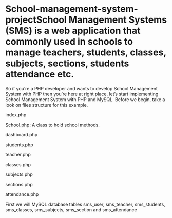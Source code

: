 # School-management-system-projectSchool Management Systems (SMS) is a web application that commonly used in schools to manage teachers, students, classes, subjects, sections, students attendance etc.

So if you’re a PHP developer and wants to develop School Management System with PHP then you’re here at right place.
let’s start implementing School Management System with PHP and MySQL. Before we begin, take a look on files structure for this example.

index.php

School.php: A class to hold school methods.

dashboard.php

students.php

teacher.php

classes.php

subjects.php

sections.php

attendance.php

First we will MySQL database tables sms_user, sms_teacher, sms_students, sms_classes, sms_subjects, sms_section and sms_attendance
